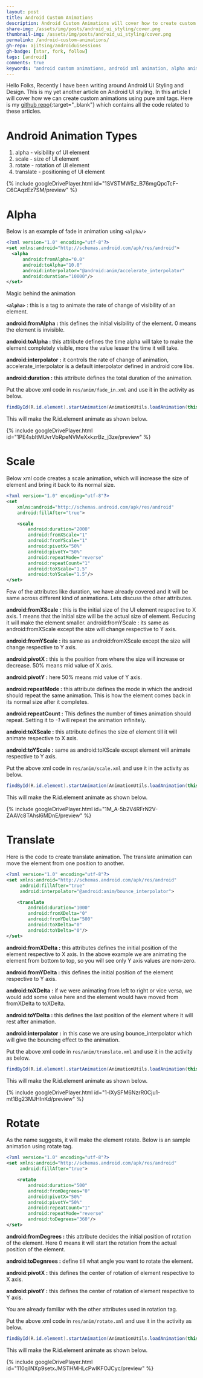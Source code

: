 ```yaml
---
layout: post
title: Android Custom Animations
description: Android Custom Animations will cover how to create custom animations using pure xml tags e.g "alpha", "scale", "translate" and "rotate".
share-img: /assets/img/posts/android_ui_styling/cover.png
thumbnail-img: /assets/img/posts/android_ui_styling/cover.png
permalink: /android-custom-animations/
gh-repo: ajitsing/androiduisessions
gh-badge: [star, fork, follow]
tags: [android]
comments: true
keywords: "android custom animations, android xml animation, alpha animation, scale animation, rotate animation, translate animation, android UI effects, android animation tutorial, android UI design, android animation xml example"
---
```


Hello Folks, Recently I have been writing around Android UI Styling and Design. This is my yet another article on Android UI styling. In this article I will cover how we can create custom animations using pure xml tags. Here is my [github repo](https://github.com/ajitsing/androiduisessions){:target="_blank"} which contains all the code related to these articles.

# Android Animation Types

1. alpha - visibility of UI element
2. scale - size of UI element
3. rotate - rotation of UI element
4. translate - positioning of UI element

{% include googleDrivePlayer.html id="1SVSTMW5z_B76mgQpcTcF-C6CAqzEz7SM/preview" %}
<br>

# Alpha

Below is an example of fade in animation using ```<alpha/>```

```xml
<?xml version="1.0" encoding="utf-8"?>
<set xmlns:android="http://schemas.android.com/apk/res/android">
  <alpha
      android:fromAlpha="0.0"
      android:toAlpha="10.0"
      android:interpolator="@android:anim/accelerate_interpolator"
      android:duration="10000"/>
</set>
```

Magic behind the animation

**```<alpha>```** : this is a tag to animate the rate of change of visibility of an element.

**android:fromAlpha :** this defines the initial visibility of the element. 0 means the element is invisible.

**android:toAlpha :** this attribute defines the time alpha will take to make the element completely visible, more the value lesser the time it will take.

**android:interpolator :** it controls the rate of change of animation, accelerate_interpolator is a default interpolator defined in android core libs.

**android:duration :** this attribute defines the total duration of the animation.

Put the above xml code in ```res/anim/fade_in.xml``` and use it in the activity as below.

```java
findById(R.id.element).startAnimation(AnimationUtils.loadAnimation(this, R.anim.fade_in));
```

This will make the R.id.element animate as shown below.

{% include googleDrivePlayer.html id="1PE4sbltMUvrVbRpeNVMeXxkzrBz_j3ze/preview" %}
<br>

# Scale

Below xml code creates a scale animation, which will increase the size of element and bring it back to its normal size.

```xml
<?xml version="1.0" encoding="utf-8"?>
<set
    xmlns:android="http://schemas.android.com/apk/res/android"
    android:fillAfter="true">

    <scale
        android:duration="2000"
        android:fromXScale="1"
        android:fromYScale="1"
        android:pivotX="50%"
        android:pivotY="50%"
        android:repeatMode="reverse"
        android:repeatCount="1"
        android:toXScale="1.5"
        android:toYScale="1.5"/>
</set>
```

Few of the attributes like duration, we have already covered and it will be same across different kind of animations. Lets discuss the other attributes.

**android:fromXScale :** this is the initial size of the UI element respective to X axis. 1 means that the initial size will be the actual size of element. Reducing it will make the element smaller.
android:fromYScale : its same as android:fromXScale except the size will change respective to Y axis.

**android:fromYScale :** its same as android:fromXScale except the size will change respective to Y axis.

**android:pivotX :** this is the position from where the size will increase or decrease. 50% means mid value of X axis.

**android:pivotY :** here 50% means mid value of Y axis.

**android:repeatMode :** this attribute defines the mode in which the android should repeat the same animation. This is how the element comes back in its normal size after it completes.

**android:repeatCount :** This defines the number of times animation should repeat. Setting it to *-1* will repeat the animation infinitely.

**android:toXScale :** this attribute defines the size of element till it will animate respective to X axis.

**android:toYScale :** same as android:toXScale except element will animate respective to Y axis.

Put the above xml code in ```res/anim/scale.xml``` and use it in the activity as below.

```java
findById(R.id.element).startAnimation(AnimationUtils.loadAnimation(this, R.anim.scale));
```

This will make the R.id.element animate as shown below.

{% include googleDrivePlayer.html id="1M_A-5b2V4RFrN2V-ZAAVc8TAhsl6MDnE/preview" %}
<br>

# Translate

Here is the code to create translate animation. The translate animation can move the element from one position to another.

```xml
<?xml version="1.0" encoding="utf-8"?>
<set xmlns:android="http://schemas.android.com/apk/res/android"
     android:fillAfter="true"
     android:interpolator="@android:anim/bounce_interpolator">

    <translate
        android:duration="1000"
        android:fromXDelta="0"
        android:fromYDelta="500"
        android:toXDelta="0"
        android:toYDelta="0"/>
</set>
```

**android:fromXDelta :** this attributes defines the initial position of the element respective to X axis. In the above example we are animating the element from bottom to top, so you will see only Y axis values are non-zero.

**android:fromYDelta :** this defines the initial position of the element respective to Y axis.

**android:toXDelta :** if we were animating from left to right or vice versa, we would add some value here and the element would have moved from fromXDelta to toXDelta.

**android:toYDelta :** this defines the last position of the element where it will rest after animation.

**android:interpolator :** in this case we are using bounce_interpolator which will give the bouncing effect to the animation.

Put the above xml code in ```res/anim/translate.xml``` and use it in the activity as below.

```java
findById(R.id.element).startAnimation(AnimationUtils.loadAnimation(this, R.anim.translate));
```

This will make the R.id.element animate as shown below.

{% include googleDrivePlayer.html id="1-lXySFM6NzrR0Cju1-mt1Bg23MJHInKd/preview" %}
<br>

# Rotate

As the name suggests, it will make the element rotate. Below is an sample animation using rotate tag.

```xml
<?xml version="1.0" encoding="utf-8"?>
<set xmlns:android="http://schemas.android.com/apk/res/android"
     android:fillAfter="true">

    <rotate
        android:duration="500"
        android:fromDegrees="0"
        android:pivotX="50%"
        android:pivotY="50%"
        android:repeatCount="1"
        android:repeatMode="reverse"
        android:toDegrees="360"/>
</set>
```

**android:fromDegrees :** this attribute decides the initial position of rotation of the element. Here 0 means it will start the rotation from the actual position of the element.

**android:toDegnrees :** define till what angle you want to rotate the element.

**android:pivotX :** this defines the center of rotation of element respective to X axis.

**android:pivotY :** this defines the center of rotation of element respective to Y axis.

You are already familiar with the other attributes used in rotation tag.

Put the above xml code in ```res/anim/rotate.xml``` and use it in the activity as below.

```java
findById(R.id.element).startAnimation(AnimationUtils.loadAnimation(this, R.anim.rotate));
```

This will make the R.id.element animate as shown below.

{% include googleDrivePlayer.html id="110qilNXp9setxJMSTHMHLcPwlKFOJCyc/preview" %}

